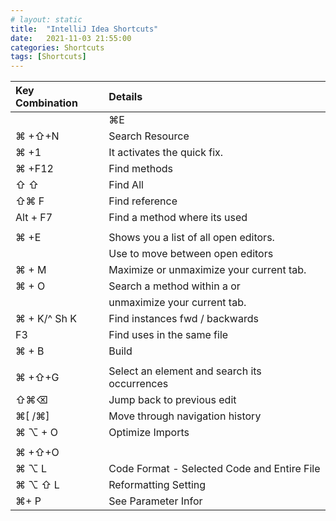 ```yaml
---
# layout: static
title:  "IntelliJ Idea Shortcuts"
date:   2021-11-03 21:55:00
categories: Shortcuts
tags: [Shortcuts]
---
```



| Key Combination	 | Details | 
| :---             | :---    |      
||⌘E|Move to the last location you edited.|
|⌘  +⇧+N|Search Resource|
|⌘  +1|It activates the quick fix.|
|⌘  +F12|Find methods|
|⇧ ⇧| Find All|
|⇧⌘ F|Find reference|
|Alt + F7|Find a method where its used|
|||
|⌘  +E|Shows you a list of all open editors.|
||Use to move between open editors|
|⌘  + M|Maximize or unmaximize your current tab.|
|⌘  + O|Search a method within a  or|
||unmaximize your current tab.|
|⌘  + K/^ Sh K|Find instances fwd / backwards|
|F3|Find uses in the same file|
|⌘  + B|Build|
|||
|⌘  +⇧+G|Select an element and search its occurrences|
|⇧⌘⌫|Jump back to previous edit|
|⌘[ /⌘]|Move through navigation history|
|⌘  ⌥ + O |Optimize Imports|
|||
|⌘  +⇧+O||
|⌘  ⌥ L| Code Format - Selected Code and Entire File|
|⌘  ⌥  ⇧  L|Reformatting Setting|
|⌘+ P|See Parameter Infor
<!-- <table>
  <tr>
    <th>Key Combination</th>
    <th>Details</th>
  </tr>
{% for individual_shortcut in site.data.shortcuts %}
  <tr>
    <td> {{ individual_shortcut.keys }} </td>
    <td> {{ individual_shortcut.shortcut }} </td>
  </tr>
{% endfor %}

</table> -->

<!-- <ul>
{% for shortcut in site.data.shortcuts %}
  <li>
      {{ shortcut.keys }}
      {{ shortcut.shortcut }}
  </li>
{% endfor %}
</ul> -->